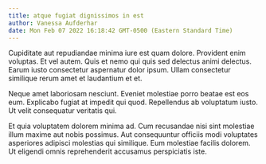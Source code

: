 ```yaml
---
title: atque fugiat dignissimos in est
author: Vanessa Aufderhar
date: Mon Feb 07 2022 16:18:42 GMT-0500 (Eastern Standard Time)
---
```

Cupiditate aut repudiandae minima iure est quam dolore. Provident enim voluptas. Et vel autem. Quis et nemo qui quis sed delectus animi delectus. Earum iusto consectetur aspernatur dolor ipsum. Ullam consectetur similique rerum amet et laudantium et et.

 Neque amet laboriosam nesciunt. Eveniet molestiae porro beatae est eos eum. Explicabo fugiat at impedit qui quod. Repellendus ab voluptatum iusto. Ut velit consequatur veritatis qui.

 Et quia voluptatem dolorem minima ad. Cum recusandae nisi sint molestiae illum maxime aut nobis possimus. Aut consequuntur officiis modi voluptates asperiores adipisci molestias qui similique. Eum molestiae facilis dolorem. Ut eligendi omnis reprehenderit accusamus perspiciatis iste.